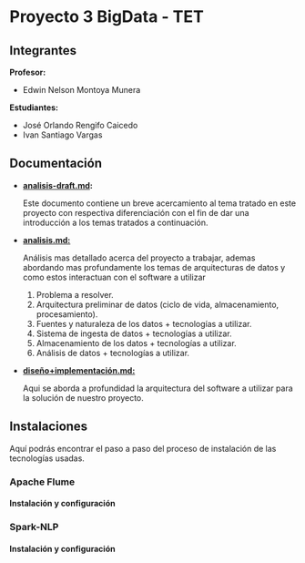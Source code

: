 # Proyecto 3 BigData - TET

## Integrantes

**Profesor:**
- Edwin Nelson Montoya Munera

**Estudiantes:**
- José Orlando Rengifo Caicedo
- Ivan Santiago Vargas

## Documentación

- **[analisis-draft.md](analisis-draft.md):**

	Este documento contiene un  breve acercamiento al tema tratado  en este proyecto con respectiva diferenciación con el fin de dar una introducción a los temas tratados a continuación.
	
- **[analisis.md:](analisis.md)**

	Análisis mas detallado acerca del proyecto a trabajar, ademas abordando mas profundamente los temas de arquitecturas de datos y como estos interactuan con el software a utilizar
	1.  Problema a resolver.
	2.  Arquitectura preliminar de datos (ciclo de vida, almacenamiento, procesamiento).
	3.  Fuentes y naturaleza de los datos + tecnologías a utilizar.
	4.  Sistema de ingesta de datos + tecnologías a utilizar.
	5.  Almacenamiento de los datos + tecnologías a utilizar.
	6.  Análisis de datos + tecnologías a utilizar.
	
- **[diseño+implementación.md:](diseño+implementacion.md)**

	Aqui se aborda a profundidad la arquitectura del software a utilizar para la solución de nuestro proyecto.

## Instalaciones

Aquí podrás encontrar el paso a paso del proceso de instalación de las tecnologías usadas.

### Apache Flume

#### Instalación y configuración

### Spark-NLP
	
#### Instalación y configuración

<!--stackedit_data:
eyJoaXN0b3J5IjpbLTIxMTUzMDI2MjMsMzM3Mjc4MDUwLC0xMT
UxODYxMDgwLDIwNTMyMjY1ODcsNjgyOTM1MzldfQ==
-->